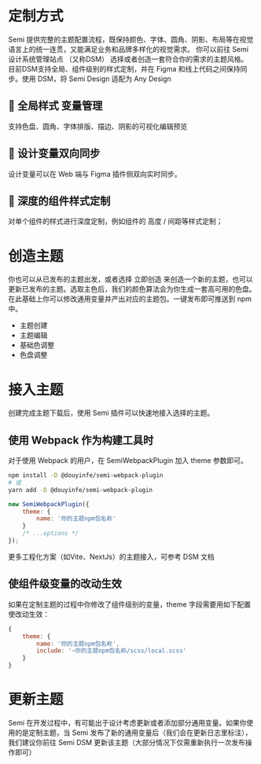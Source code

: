# 定制方式
Semi 提供完整的主题配置流程，既保持颜色、字体、圆角、阴影、布局等在视觉语言上的统一连贯，又能满足业务和品牌多样化的视觉需求。
你可以前往 Semi 设计系统管理站点 （又称DSM） 选择或者创造一套符合你的需求的主题风格。
目前DSM支持全局、组件级别的样式定制，并在 Figma 和线上代码之间保持同步。使用 DSM，将 Semi Design 适配为 Any Design
## 🎨 全局样式 变量管理
支持色盘、圆角、字体排版、描边、阴影的可视化编辑预览
## 🔁 设计变量双向同步
设计变量可以在 Web 端与 Figma 插件侧双向实时同步。
## 🧩 深度的组件样式定制
对单个组件的样式进行深度定制，例如组件的 高度 / 间距等样式定制；
# 创造主题
你也可以从已发布的主题出发，或者选择 立即创造 来创造一个新的主题，也可以更新已发布的主题。选取主色后，我们的颜色算法会为你生成一套高可用的色盘。在此基础上你可以修改通用变量并产出对应的主题包。一键发布即可推送到 npm 中。
- 主题创建
- 主题编辑
- 基础色调整
- 色盘调整
# 接入主题
创建完成主题下载后，使用 Semi 插件可以快速地接入选择的主题。
## 使用 Webpack 作为构建工具时
对于使用 Webpack 的用户，在 SemiWebpackPlugin 加入 theme 参数即可。
```bash
npm install -D @douyinfe/semi-webpack-plugin
# 或
yarn add -D @douyinfe/semi-webpack-plugin
```

```javascript
new SemiWebpackPlugin({
    theme: {
        name: '你的主题npm包名称'
    }
    /* ...options */
});
```
更多工程化方案（如Vite、NextJs）的主题接入，可参考 DSM 文档
## 使组件级变量的改动生效
如果在定制主题的过程中你修改了组件级别的变量，theme 字段需要用如下配置使改动生效：
```javascript
{
    theme: {
        name: '你的主题npm包名称',
        include: '~你的主题npm包名称/scss/local.scss'
    }
}
```
# 更新主题
Semi 在开发过程中，有可能出于设计考虑更新或者添加部分通用变量。如果你使用的是定制主题，当 Semi 发布了新的通用变量后（我们会在更新日志里标注），我们建议你前往 Semi DSM 更新该主题（大部分情况下仅需重新执行一次发布操作即可）